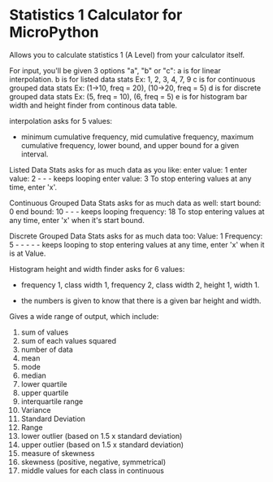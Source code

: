 # Statistics 1 Calculator for MicroPython

Allows you to calculate statistics 1 (A Level) from your calculator itself.

For input, you'll be given 3 options "a", "b" or "c":
a is for linear interpolation.
b is for listed data stats Ex: 1, 2, 3, 4, 7, 9
c is for continuous grouped data stats Ex: (1->10, freq = 20), (10->20, freq = 5)
d is for discrete grouped data stats Ex: (5, freq = 10), (6, freq = 5)
e is for histogram bar width and height finder from continous data table.

interpolation asks for 5 values:
- minimum cumulative frequency, mid cumulative frequency, maximum cumulative frequency, lower bound, and upper bound for a given interval.

Listed Data Stats asks for as much data as you like:
enter value: 1
enter value: 2 - - - keeps looping
enter value: 3
To stop entering values at any time, enter 'x'.

Continuous Grouped Data Stats asks for as much data as well:
start bound: 0
end bound: 10 - - - keeps looping
frequency: 18
To stop entering values at any time, enter 'x' when it's start bound.

Discrete Grouped Data Stats asks for as much data too:
Value: 1
Frequency: 5 - - - - - keeps looping
to stop entering values at any time, enter 'x' when it is at Value.

Histogram height and width finder asks for 6 values:
- frequency 1, class width 1, frequency 2, class width 2, height 1, width 1.
+ the numbers is given to know that there is a given bar height and width.


Gives a wide range of output, which include:
1) sum of values
2) sum of each values squared
3) number of data
4) mean
5) mode
6) median
7) lower quartile
8) upper quartile
9) interquartile range
10) Variance
11) Standard Deviation 
12) Range
13) lower outlier (based on 1.5 x standard deviation)
14) upper outlier (based on 1.5 x standard deviation)
15) measure of skewness
16) skewness (positive, negative, symmetrical)
17) middle values for each class in continuous
